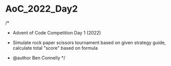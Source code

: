 # AoC_2022_Day2

/*
* Advent of Code Competition Day 1 (2022)

* Simulate rock paper scissors tournament based on given strategy guide, calculate total "score" based on formula

* @author Ben Connelly
*/
